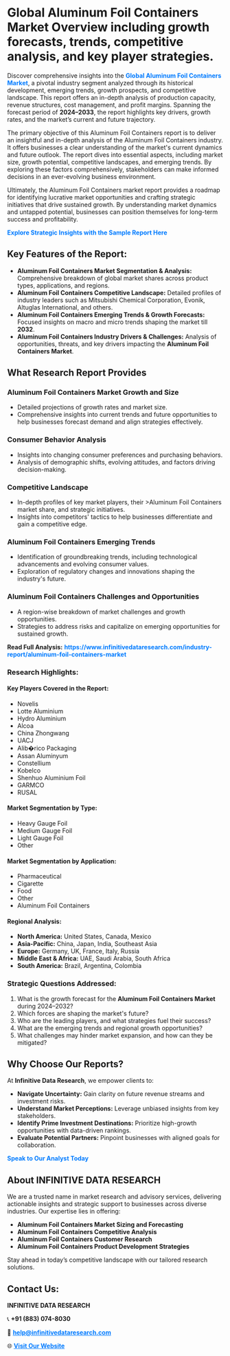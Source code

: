 <h1>Global Aluminum Foil Containers Market Overview including growth forecasts, trends, competitive analysis, and key player strategies.</h1>
<p>
Discover comprehensive insights into the 
<a href="https://www.infinitivedataresearch.com/industry-report/aluminum-foil-containers-market" rel="dofollow" style="color: #007BFF; text-decoration: none;"><strong>Global Aluminum Foil Containers Market</strong></a>, a pivotal industry segment analyzed through its historical development, emerging trends, growth prospects, and competitive landscape. This report offers an in-depth analysis of production capacity, revenue structures, cost management, and profit margins. Spanning the forecast period of <strong>2024–2033</strong>, the report highlights key drivers, growth rates, and the market’s current and future trajectory.
</p>
<p>
The primary objective of this Aluminum Foil Containers report is to deliver an insightful and in-depth analysis of the Aluminum Foil Containers industry. It offers businesses a clear understanding of the market's current dynamics and future outlook. The report dives into essential aspects, including market size, growth potential, competitive landscapes, and emerging trends. By exploring these factors comprehensively, stakeholders can make informed decisions in an ever-evolving business environment.
</p>
<p>
Ultimately, the Aluminum Foil Containers market report provides a roadmap for identifying lucrative market opportunities and crafting strategic initiatives that drive sustained growth. By understanding market dynamics and untapped potential, businesses can position themselves for long-term success and profitability.
</p>
<p>
<a href="https://www.infinitivedataresearch.com/request-sample/reportId=111127" style="color: #007BFF; text-decoration: none;"><strong>Explore Strategic Insights with the Sample Report Here</strong></a>
</p>

<h2>Key Features of the Report:</h2>
<ul>
<li><strong>Aluminum Foil Containers Market Segmentation & Analysis:</strong> Comprehensive breakdown of global market shares across product types, applications, and regions.</li>
<li><strong>Aluminum Foil Containers Competitive Landscape:</strong> Detailed profiles of industry leaders such as Mitsubishi Chemical Corporation, Evonik, Altuglas International, and others.</li>
<li><strong>Aluminum Foil Containers Emerging Trends & Growth Forecasts:</strong> Focused insights on macro and micro trends shaping the market till <strong>2032</strong>.</li>
<li><strong>Aluminum Foil Containers Industry Drivers & Challenges:</strong> Analysis of opportunities, threats, and key drivers impacting the <strong>Aluminum Foil Containers Market</strong>.</li>
</ul>

<h2>What Research Report Provides</h2>
<h3>Aluminum Foil Containers Market Growth and Size</h3>
<ul>
<li>Detailed projections of growth rates and market size.</li>
<li>Comprehensive insights into current trends and future opportunities to help businesses forecast demand and align strategies effectively.</li>
</ul>

<h3>Consumer Behavior Analysis</h3>
<ul>
<li>Insights into changing consumer preferences and purchasing behaviors.</li>
<li>Analysis of demographic shifts, evolving attitudes, and factors driving decision-making.</li>
</ul>

<h3>Competitive Landscape</h3>
<ul>
<li>In-depth profiles of key market players, their >Aluminum Foil Containers market share, and strategic initiatives.</li>
<li>Insights into competitors' tactics to help businesses differentiate and gain a competitive edge.</li>
</ul>

<h3>Aluminum Foil Containers Emerging Trends</h3>
<ul>
<li>Identification of groundbreaking trends, including technological advancements and evolving consumer values.</li>
<li>Exploration of regulatory changes and innovations shaping the industry's future.</li>
</ul>

<h3>Aluminum Foil Containers Challenges and Opportunities</h3>
<ul>
<li>A region-wise breakdown of market challenges and growth opportunities.</li>
<li>Strategies to address risks and capitalize on emerging opportunities for sustained growth.</li>
</ul>
<p><strong>Read Full Analysis:</strong> <a href="https://www.infinitivedataresearch.com/industry-report/aluminum-foil-containers-market" rel="dofollow" style="color: #007BFF; text-decoration: none;"><strong>https://www.infinitivedataresearch.com/industry-report/aluminum-foil-containers-market</strong></a></p>
<h3>Research Highlights:</h3>
<h4>Key Players Covered in the Report:</h4>
<ul><li>Novelis</li><li>Lotte Aluminium</li><li>Hydro Aluminium</li><li>Alcoa</li><li>China Zhongwang</li><li>UACJ</li><li>Alib�rico Packaging</li><li>Assan Aluminyum</li><li>Constellium</li><li>Kobelco</li><li>Shenhuo Aluminium Foil</li><li>GARMCO</li><li>RUSAL</li></ul>
<h4>Market Segmentation by Type:</h4>
<ul><li>Heavy Gauge Foil</li><li>Medium Gauge Foil</li><li>Light Gauge Foil</li><li>Other</li></ul>
<h4>Market Segmentation by Application:</h4>
<ul><li>Pharmaceutical</li><li>Cigarette</li><li>Food</li><li>Other</li><li>Aluminum Foil Containers</li></ul>

<h4>Regional Analysis:</h4>
<ul>
<li><strong>North America:</strong> United States, Canada, Mexico</li>
<li><strong>Asia-Pacific:</strong> China, Japan, India, Southeast Asia</li>
<li><strong>Europe:</strong> Germany, UK, France, Italy, Russia</li>
<li><strong>Middle East & Africa:</strong> UAE, Saudi Arabia, South Africa</li>
<li><strong>South America:</strong> Brazil, Argentina, Colombia</li>
</ul>

<h3>Strategic Questions Addressed:</h3>
<ol>
<li>What is the growth forecast for the <strong>Aluminum Foil Containers Market</strong> during 2024–2032?</li>
<li>Which forces are shaping the market's future?</li>
<li>Who are the leading players, and what strategies fuel their success?</li>
<li>What are the emerging trends and regional growth opportunities?</li>
<li>What challenges may hinder market expansion, and how can they be mitigated?</li>
</ol>

<h2>Why Choose Our Reports?</h2>
<p>At <strong>Infinitive Data Research</strong>, we empower clients to:</p>
<ul>
<li><strong>Navigate Uncertainty:</strong> Gain clarity on future revenue streams and investment risks.</li>
<li><strong>Understand Market Perceptions:</strong> Leverage unbiased insights from key stakeholders.</li>
<li><strong>Identify Prime Investment Destinations:</strong> Prioritize high-growth opportunities with data-driven rankings.</li>
<li><strong>Evaluate Potential Partners:</strong> Pinpoint businesses with aligned goals for collaboration.</li>
</ul>
<p><a href="https://www.infinitivedataresearch.com/industry-report/aluminum-foil-containers-market" rel="dofollow" style="color: #007BFF; text-decoration: none;"><strong>Speak to Our Analyst Today</strong></a></p>

<h2>About INFINITIVE DATA RESEARCH</h2>
<p>We are a trusted name in market research and advisory services, delivering actionable insights and strategic support to businesses across diverse industries. Our expertise lies in offering:</p>
<ul>
<li><strong>Aluminum Foil Containers Market Sizing and Forecasting</strong></li>
<li><strong>Aluminum Foil Containers Competitive Analysis</strong></li>
<li><strong>Aluminum Foil Containers Customer Research</strong></li>
<li><strong>Aluminum Foil Containers Product Development Strategies</strong></li>
</ul>
<p>Stay ahead in today’s competitive landscape with our tailored research solutions.</p>

<h2>Contact Us:</h2>
<p><strong>INFINITIVE DATA RESEARCH</strong></p>
<p>📞 <strong>+91 (883) 074-8030</strong></p>
<p>📧 <strong><a href="mailto:help@infinitivedataresearch.com" style="color: #007BFF;">help@infinitivedataresearch.com</a></strong></p>
<p>🌐 <strong><a href="https://www.infinitivedataresearch.com" rel="dofollow" style="color: #007BFF;">Visit Our Website</a></strong></p>